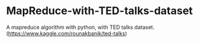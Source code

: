 # MapReduce-with-TED-talks-dataset
A mapreduce algorithm with python, with TED talks dataset. (https://www.kaggle.com/rounakbanik/ted-talks)
